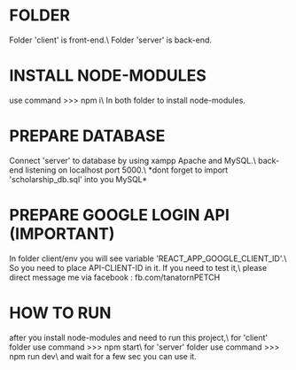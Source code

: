 <h1>FOLDER</h1>
Folder 'client' is front-end.\
Folder 'server' is back-end.

<h1>INSTALL NODE-MODULES</h1>
use command >>> npm i\
In both folder to install node-modules.

<h1>PREPARE DATABASE</h1>
Connect 'server' to database by using xampp Apache and MySQL.\
back-end listening on localhost port 5000.\
*dont forget to import 'scholarship_db.sql' into you MySQL*

<h1>PREPARE GOOGLE LOGIN API (IMPORTANT)</h1>
In folder client/env you will see variable 'REACT_APP_GOOGLE_CLIENT_ID'.\
So you need to place API-CLIENT-ID in it. If you need to test it,\
please direct message me via facebook : fb.com/tanatornPETCH
  
<h1>HOW TO RUN</h1>
after you install node-modules and need to run this project,\
for 'client' folder use command >>> npm start\
for 'server' folder use command >>> npm run dev\
and wait for a few sec you can use it.
